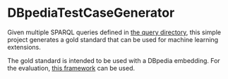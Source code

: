 # DBpediaTestCaseGenerator
Given multiple SPARQL queries defined in [the query directory](/src/main/resources/queries), this simple project
generates a gold standard that can be used for machine learning extensions.

The gold standard is intended to be used with a DBpedia embedding.
For the evaluation, [this framework](https://github.com/janothan/dl-evaluation-framework) can be used.

